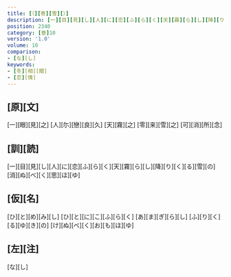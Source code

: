 ```yaml
---
title: [（][寄][雪][）]
description: [一][目][見][し][人][に][恋][ふ][ら][く][天][霧][ら][し][降][り][く][る][雪][の][消][ぬ][べ][く][思][ほ][ゆ]
position: 2340
category: [巻]10
version: '1.0'
volume: 10
comparison:
- [な][し]
keywords:
- [冬][相][聞]
- [恋][情]
---
```


## [原][文]

[一][眼][見][之] [人][尓][戀][良][久] [天][霧][之] [零][来][雪][之] [可][消][所][念]

## [訓][読]

[一][目][見][し][人][に][恋][ふ][ら][く][天][霧][ら][し][降][り][く][る][雪][の][消][ぬ][べ][く][思][ほ][ゆ]

## [仮][名]

[ひ][と][め][み][し] [ひ][と][に][こ][ふ][ら][く] [あ][ま][ぎ][ら][し] [ふ][り][く][る][ゆ][き][の] [け][ぬ][べ][く][お][も][ほ][ゆ]

## [左][注]

[な][し]
